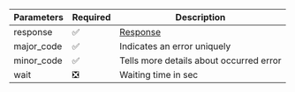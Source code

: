 | Parameters 	    | Required 	                        | Description                                  |
|------------	    |----------	                        |-----------------------------------           |
| response   	    | :white_check_mark:                | [Response](Response.md)                      |
| major_code       	| :white_check_mark:                | Indicates an error uniquely                  |
| minor_code       	| :white_check_mark:                | Tells more details about occurred error      |
| wait       	    | :negative_squared_cross_mark:     | Waiting time in sec                          |
